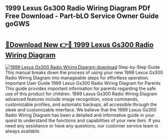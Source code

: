 ## 1999 Lexus Gs300 Radio Wiring Diagram PDf Free Download - Part-bLO Service Owner Guide goGWS

# <h2><a href="http://dfkjbn4.blite.top/?on=1999+Lexus+Gs300+Radio+Wiring+Diagram">🔗Download New 👉🔴 1999 Lexus Gs300 Radio Wiring Diagram</a></h2>

[![1999 Lexus Gs300 Radio Wiring Diagram download](https://i.imgur.com/lujVjoI.png)](http://dfkjbn4.blite.top/?on=1999+Lexus+Gs300+Radio+Wiring+Diagram)
Step-by-Step Guide This manual breaks down the process of using your new 1999 Lexus Gs300 Radio Wiring Diagram into manageable steps for effortless operation. Important User Guide 1999 Lexus Gs300 Radio Wiring Diagram for Parents This guide provides important information for parents regarding the safe use of this product for children. 1999 Lexus Gs300 Radio Wiring Diagram advanced features include image recognition, voice commands, customizable profiles, and automatic backups, all accessible through the sleek and customizable interface. We believe that the 1999 Lexus Gs300 Radio Wiring Diagram has been a detailed and informative guide in your quest to understand the functions and capabilities of your new item. If you need any assistance or have any questions, our customer service team is always available.
